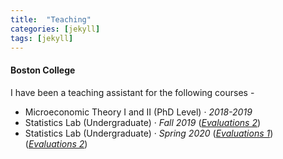 ```yaml
---
title:  "Teaching"
categories: [jekyll]
tags: [jekyll]
---
```

<h4 id="boston college"><strong>Boston College</strong></h4>
<p>I have been a teaching assistant for the following courses -
<!---
<br />(<a href="" target="_blank">Course evaluations</a>)</p>
-->
<ul>
 <li> Microeconomic Theory I and II (PhD Level)  &middot; <em>2018-2019</em>   </li>
  <li>Statistics Lab (Undergraduate) &middot; <em>Fall 2019</em> (<a href="{{ site.baseurl }}/files/Kritika Goel CV.pdf <em>Evaluations 1</em></a>)) (<a href=".{{ site.baseurl }}/files/ECON115007_2020F_Discussion Group--Statistics_Kritika_Goel_a306b28b-2e48-4f51-9449-f23f1e0648d4en-US.pdf" target="_blank"><em>Evaluations 2</em></a>) </li>
<li>Statistics Lab (Undergraduate) &middot; <em>Spring 2020</em> (<a href=".{{ site.baseurl }}/files/ECON115002_2020S_Discussion Group--Statistics_Kritika_Goel_42d60313-71a9-45d4-a104-d7bd8e207ffden-US.pdf" target="_blank"><em>Evaluations 1</em></a>) (<a href=".{{ site.baseurl }}/files/ECON115003_2020S_Discussion Group--Statistics_Kritika_Goel_a6be2abe-bad5-46e1-b0b0-e4306673e153en-US.pdf" target="_blank"><em>Evaluations 2</em></a>) </li>

